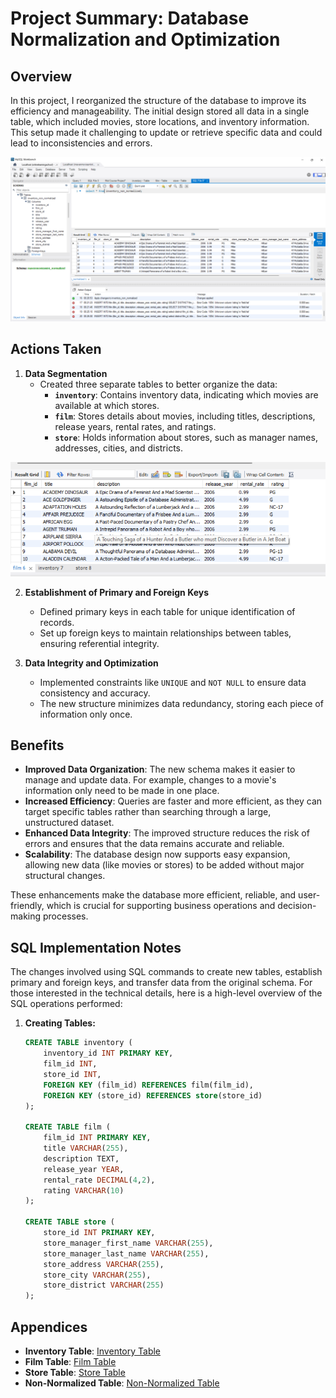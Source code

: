 # Project Summary: Database Normalization and Optimization

## Overview

In this project, I reorganized the structure of the database to improve its efficiency and manageability. The initial design stored all data in a single table, which included movies, store locations, and inventory information. This setup made it challenging to update or retrieve specific data and could lead to inconsistencies and errors.

![Original Data](https://github.com/danartech/Database-Normalization-and-Optimization/blob/main/Screenshot%202024-07-28%20002717.png)

## Actions Taken

1. **Data Segmentation**
   - Created three separate tables to better organize the data:
     - **`inventory`**: Contains inventory data, indicating which movies are available at which stores.
     - **`film`**: Stores details about movies, including titles, descriptions, release years, rental rates, and ratings.
     - **`store`**: Holds information about stores, such as manager names, addresses, cities, and districts.
    
![Normalized](https://github.com/danartech/Database-Normalization-and-Optimization/blob/main/Screenshot%202024-07-28%20005319.png)

2. **Establishment of Primary and Foreign Keys**
   - Defined primary keys in each table for unique identification of records.
   - Set up foreign keys to maintain relationships between tables, ensuring referential integrity.

3. **Data Integrity and Optimization**
   - Implemented constraints like `UNIQUE` and `NOT NULL` to ensure data consistency and accuracy.
   - The new structure minimizes data redundancy, storing each piece of information only once.

## Benefits

- **Improved Data Organization**: The new schema makes it easier to manage and update data. For example, changes to a movie's information only need to be made in one place.
- **Increased Efficiency**: Queries are faster and more efficient, as they can target specific tables rather than searching through a large, unstructured dataset.
- **Enhanced Data Integrity**: The improved structure reduces the risk of errors and ensures that the data remains accurate and reliable.
- **Scalability**: The database design now supports easy expansion, allowing new data (like movies or stores) to be added without major structural changes.

These enhancements make the database more efficient, reliable, and user-friendly, which is crucial for supporting business operations and decision-making processes.

## SQL Implementation Notes

The changes involved using SQL commands to create new tables, establish primary and foreign keys, and transfer data from the original schema. For those interested in the technical details, here is a high-level overview of the SQL operations performed:

1. **Creating Tables:**
   ```sql
   CREATE TABLE inventory (
       inventory_id INT PRIMARY KEY,
       film_id INT,
       store_id INT,
       FOREIGN KEY (film_id) REFERENCES film(film_id),
       FOREIGN KEY (store_id) REFERENCES store(store_id)
   );

   CREATE TABLE film (
       film_id INT PRIMARY KEY,
       title VARCHAR(255),
       description TEXT,
       release_year YEAR,
       rental_rate DECIMAL(4,2),
       rating VARCHAR(10)
   );

   CREATE TABLE store (
       store_id INT PRIMARY KEY,
       store_manager_first_name VARCHAR(255),
       store_manager_last_name VARCHAR(255),
       store_address VARCHAR(255),
       store_city VARCHAR(255),
       store_district VARCHAR(255)
   );

## Appendices

- **Inventory Table**: [Inventory Table](https://github.com/danartech/Database-Normalization-and-Optimization/blob/main/inventory%20table.csv)
- **Film Table**: [Film Table](https://github.com/danartech/Database-Normalization-and-Optimization/blob/main/film%20table.csv)
- **Store Table**: [Store Table](https://github.com/danartech/Database-Normalization-and-Optimization/blob/main/store%20table.csv)
- **Non-Normalized Table**: [Non-Normalized Table](https://github.com/danartech/Database-Normalization-and-Optimization/blob/main/inventory_non_normalized_original%20schema%20table.csv)
